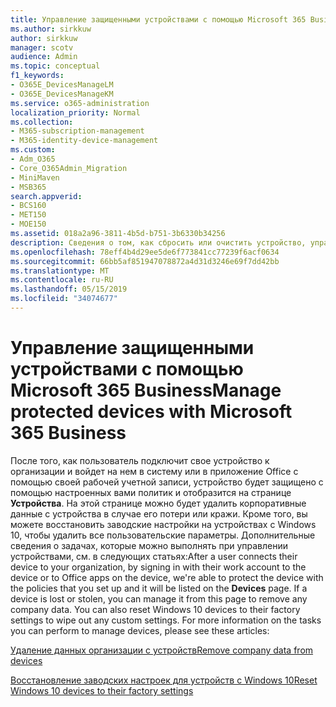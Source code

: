 ```yaml
---
title: Управление защищенными устройствами с помощью Microsoft 365 Business
ms.author: sirkkuw
author: sirkkuw
manager: scotv
audience: Admin
ms.topic: conceptual
f1_keywords:
- O365E_DevicesManageLM
- O365E_DevicesManageKM
ms.service: o365-administration
localization_priority: Normal
ms.collection:
- M365-subscription-management
- M365-identity-device-management
ms.custom:
- Adm_O365
- Core_O365Admin_Migration
- MiniMaven
- MSB365
search.appverid:
- BCS160
- MET150
- MOE150
ms.assetid: 018a2a96-3811-4b5d-b751-3b6330b34256
description: Сведения о том, как сбросить или очистить устройство, управляемое с помощью политик защиты.
ms.openlocfilehash: 78eff4b4d29ee5de6f773841cc77239f6acf0634
ms.sourcegitcommit: 66bb5af851947078872a4d31d3246e69f7dd42bb
ms.translationtype: MT
ms.contentlocale: ru-RU
ms.lasthandoff: 05/15/2019
ms.locfileid: "34074677"
---
```

# <a name="manage-protected-devices-with-microsoft-365-business"></a><span data-ttu-id="cd7e4-103">Управление защищенными устройствами с помощью Microsoft 365 Business</span><span class="sxs-lookup"><span data-stu-id="cd7e4-103">Manage protected devices with Microsoft 365 Business</span></span>

<span data-ttu-id="cd7e4-p101">После того, как пользователь подключит свое устройство к организации и войдет на нем в систему или в приложение Office с помощью своей рабочей учетной записи, устройство будет защищено с помощью настроенных вами политик и отобразится на странице **Устройства**. На этой странице можно будет удалить корпоративные данные с устройства в случае его потери или кражи. Кроме того, вы можете восстановить заводские настройки на устройствах с Windows 10, чтобы удалить все пользовательские параметры. Дополнительные сведения о задачах, которые можно выполнять при управлении устройствами, см. в следующих статьях:</span><span class="sxs-lookup"><span data-stu-id="cd7e4-p101">After a user connects their device to your organization, by signing in with their work account to the device or to Office apps on the device, we're able to protect the device with the policies that you set up and it will be listed on the **Devices** page. If a device is lost or stolen, you can manage it from this page to remove any company data. You can also reset Windows 10 devices to their factory settings to wipe out any custom settings. For more information on the tasks you can perform to manage devices, please see these articles:</span></span> 
  
[<span data-ttu-id="cd7e4-108">Удаление данных организации с устройств</span><span class="sxs-lookup"><span data-stu-id="cd7e4-108">Remove company data from devices</span></span>](remove-company-data.md)
  
[<span data-ttu-id="cd7e4-109">Восстановление заводских настроек для устройств с Windows 10</span><span class="sxs-lookup"><span data-stu-id="cd7e4-109">Reset Windows 10 devices to their factory settings</span></span>](reset-devices-to-factory-settings.md)
  

